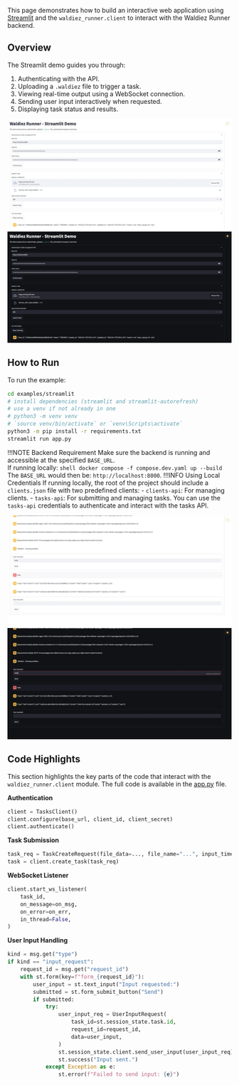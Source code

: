 This page demonstrates how to build an interactive web application using [Streamlit](https://streamlit.io/) and the `waldiez_runner.client` to interact with the Waldiez Runner backend.

## Overview

The Streamlit demo guides you through:

1. Authenticating with the API.
2. Uploading a `.waldiez` file to trigger a task.
3. Viewing real-time output using a WebSocket connection.
4. Sending user input interactively when requested.
5. Displaying task status and results.

![Streamlit example overview](../static/images/streamlit_1_light.webp#only-light)
![Streamlit example overview](../static/images/streamlit_1_dark.webp#only-dark)

## How to Run

To run the example:

```bash
cd examples/streamlit
# install dependencies (streamlit and streamlit-autorefresh)
# use a venv if not already in one
# python3 -m venv venv
# `source venv/bin/activate` or `venv\Scripts\activate`
python3 -m pip install -r requirements.txt
streamlit run app.py
```

!!!NOTE Backend Requirement
    Make sure the backend is running and accessible at the specified `BASE_URL`.  
    If running locally:
    ```shell
    docker compose -f compose.dev.yaml up --build
    ```
    The `BASE_URL` would then be: `http://localhost:8000`.
    <!-- or
    ```shell
    docker run -p 8000:8000 waldiez/runner
    ``` -->
!!!INFO Using Local Credentials
    If running locally, the root of the project should include a `clients.json` file with two predefined clients:
    - `clients-api`: For managing clients.
    - `tasks-api`: For submitting and managing tasks.
    You can use the `tasks-api` credentials to authenticate and interact with the tasks API.

![Streamlit example overview with user input ](../static/images/streamlit_2_light.webp#only-light)
![Streamlit example overview with user input ](../static/images/streamlit_2_dark.webp#only-dark)

## Code Highlights

This section highlights the key parts of the code that interact with the `waldiez_runner.client` module. The full code is available in the [app.py](./app.py) file.

<!-- markdownlint-disable MD036 -->
**Authentication**

```python
client = TasksClient()
client.configure(base_url, client_id, client_secret)
client.authenticate()
```

**Task Submission**

```python
task_req = TaskCreateRequest(file_data=..., file_name="...", input_timeout=...)
task = client.create_task(task_req)
```

**WebSocket Listener**

```python
client.start_ws_listener(
    task_id,
    on_message=on_msg,
    on_error=on_err,
    in_thread=False,
)
```

**User Input Handling**

```python
kind = msg.get("type")
if kind == "input_request":
    request_id = msg.get("request_id")
    with st.form(key=f"form_{request_id}"):
        user_input = st.text_input("Input requested:")
        submitted = st.form_submit_button("Send")
        if submitted:
            try:
                user_input_req = UserInputRequest(
                    task_id=st.session_state.task.id,
                    request_id=request_id,
                    data=user_input,
                )
                st.session_state.client.send_user_input(user_input_req)
                st.success("Input sent.")
            except Exception as e:
                st.error(f"Failed to send input: {e}")
```
